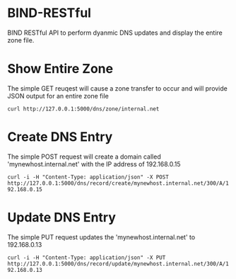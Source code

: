BIND-RESTful
============

BIND RESTful API to perform dyanmic DNS updates and display the entire zone file.


Show Entire Zone
================

The simple GET reuqest will cause a zone transfer to occur and will provide JSON output for an entire zone file

`curl http://127.0.0.1:5000/dns/zone/internal.net`

Create DNS Entry
================

The simple POST request will create a domain called 'mynewhost.internal.net' with the IP address of 192.168.0.15

`curl -i -H "Content-Type: application/json" -X POST http://127.0.0.1:5000/dns/record/create/mynewhost.internal.net/300/A/192.168.0.15`

Update DNS Entry
================

The simple PUT request updates the 'mynewhost.internal.net' to 192.168.0.13

`curl -i -H "Content-Type: application/json" -X PUT http://127.0.0.1:5000/dns/record/update/mynewhost.internal.net/300/A/192.168.0.13`
